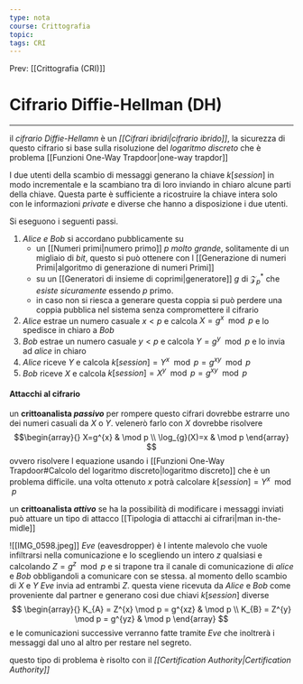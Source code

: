 ```yaml
---
type: nota
course: Crittografia
topic: 
tags: CRI
---
```


Prev: [[Crittografia (CRI)]]

# Cifrario Diffie-Hellman (DH)
---
il _cifrario Diffie-Hellamn_ è un  _[[Cifrari ibridi|cifrario ibrido]]_, la sicurezza di questo cifrario si base sulla risoluzione del _logaritmo discreto_ che è problema [[Funzioni One-Way Trapdoor|one-way trapdor]] 

I due utenti della scambio di messaggi generano la chiave $k[session]$ in modo incrementale e la scambiano tra di loro  inviando in chiaro alcune parti della chiave. Questa parte è sufficiente a ricostruire la chiave intera solo con le informazioni _private_ e diverse che hanno a disposizione i due utenti. 

Si eseguono i seguenti passi.
1.  _Alice e Bob_ si accordano pubblicamente su 
	- un [[Numeri primi|numero primo]]  $p$ _molto grande_, solitamente di un migliaio di _bit_, questo si può ottenere con l [[Generazione di numeri Primi|algoritmo di generazione di numeri Primi]] 
	- su un [[Generatori di insieme di coprimi|generatore]] $g$ di $\mathcal{Z}_{p}^{*}$ che _esiste sicuramente_ essendo $p$ primo. 
	- in caso non si riesca a generare questa coppia si può perdere una coppia pubblica nel sistema senza compromettere il cifrario
2. _Alice_ estrae un numero casuale $x<p$  e calcola $X = g^{x} \mod p$ e lo spedisce in chiaro a _Bob_ 
3. _Bob_ estrae un numero casuale $y < p$ e calcola $Y= g^{y} \mod  p$ e lo invia ad _alice_ in chiaro
4.  _Alice_ riceve $Y$  e calcola $k[session] = Y^{x} \mod p = g^{xy} \mod  p$
5. _Bob_ riceve $X$ e calcola $k[session] = X^{y} \mod p = g^{xy} \mod p$

#### Attacchi al cifrario
un __crittoanalista *passivo*__ per rompere questo cifrari dovrebbe estrarre uno dei numeri casuali da $X$ o $Y$.
velenerò farlo con $X$ dovrebbe risolvere $$\begin{array}{}
X=g^{x} & \mod  p \\
\log_{g}(X)=x  & \mod   p
\end{array}
$$ovvero risolvere l equazione usando i [[Funzioni One-Way Trapdoor#Calcolo del logaritmo discreto|logaritmo discreto]] che è un problema difficile.
una volta ottenuto $x$ potrà calcolare $k[session]=Y^{x}\mod p$ 


un __crittoanalista *attivo*__ se ha la possibilità di modificare i messaggi inviati può attuare un tipo di attacco [[Tipologia di attacchi ai cifrari|man in-the-midle]] 

![[IMG_0598.jpeg]]
_Eve_ (eavesdropper) è l intente malevolo che vuole infiltrarsi nella comunicazione e lo scegliendo un intero $z$ qualsiasi e calcolando $Z =g^{z} \mod  p$ e si trapone tra il canale di comunicazione di _alice_ e _Bob_ obbligandoli a comunicare con se stessa.
al momento dello scambio di $X$ e $Y$ _Eve_ invia ad entrambi $Z$. questa viene ricevuta da _Alice_ e _Bob_ come proveniente dal partner e generano cosi due chiavi $k[session]$ diverse $$
\begin{array}{}
K_{A} = Z^{x} \mod  p = g^{xz}  & \mod p \\
K_{B} = Z^{y} \mod  p = g^{yz}  & \mod p
\end{array}
$$e le comunicazioni successive verranno fatte tramite _Eve_ che inoltrerà i messaggi dal uno al altro per restare nel segreto.

questo tipo di problema è risolto con il _[[Certification Authority|Certification Authority]]_
